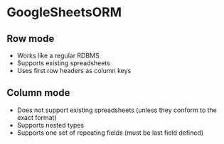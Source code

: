 # GoogleSheetsORM

## Row mode

- Works like a regular RDBMS
- Supports existing spreadsheets
- Uses first row headers as column keys

## Column mode

- Does not support existing spreadsheets (unless they conform to the exact format)
- Supports nested types
- Supports one set of repeating fields (must be last field defined)